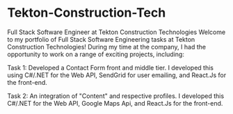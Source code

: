 # Tekton-Construction-Tech
Full Stack Software Engineer at Tekton Construction Technologies
Welcome to my portfolio of Full Stack Software Engineering tasks at Tekton Construction Technologies! During my time at the company, I had the opportunity to work on a range of exciting projects, including:

Task 1: Developed a Contact Form front and middle tier. I developed this using C#/.NET for the Web API, SendGrid for user emailing, and React.Js for the front-end. 

Task 2: An integration of "Content" and respective profiles. I developed this C#/.NET for the Web API, Google Maps Api, and React.Js for the front-end. 
